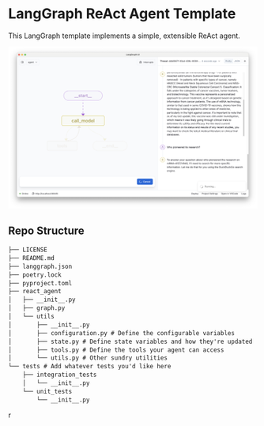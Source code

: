 <!--
Configuration auto-generated by `langgraph template lock`. DO NOT EDIT MANUALLY.
{
  "config_schemas": {
    "agent": {
      "type": "object",
      "properties": {
        "system_prompt": {
          "type": "string",
          "default": "You are a helpful AI assistant.\nSystem time: {system_time}"
        },
        "model_name": {
          "type": "string",
          "default": "claude-3-5-sonnet-20240620",
          "environment": [
            {
              "value": "anthropic",
              "variables": "ANTHROPIC_API_KEY"
            },
            {
              "value": "fireworks",
              "variables": "FIREWORKS_API_KEY"
            },
            {
              "value": "openai",
              "variables": "OPENAI_API_KEY"
            }
          ]
        },
        "scraper_tool_model_name": {
          "type": "string",
          "default": "accounts/fireworks/models/firefunction-v2",
          "environment": [
            {
              "value": "anthropic",
              "variables": "ANTHROPIC_API_KEY"
            },
            {
              "value": "fireworks",
              "variables": "FIREWORKS_API_KEY"
            },
            {
              "value": "openai",
              "variables": "OPENAI_API_KEY"
            }
          ]
        }
      }
    }
  }
}
-->
# LangGraph ReAct Agent Template

This LangGraph template implements a simple, extensible ReAct agent.

![Graph view in LangGraph studio UI](./static/studio_ui.png)

## Repo Structure

```txt
├── LICENSE
├── README.md
├── langgraph.json
├── poetry.lock
├── pyproject.toml
├── react_agent
│   ├── __init__.py
│   ├── graph.py
│   └── utils
│       ├── __init__.py
│       ├── configuration.py # Define the configurable variables
│       ├── state.py # Define state variables and how they're updated
│       ├── tools.py # Define the tools your agent can access
│       └── utils.py # Other sundry utilities
└── tests # Add whatever tests you'd like here
    ├── integration_tests
    │   └── __init__.py
    └── unit_tests
        └── __init__.py
```
r